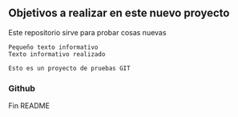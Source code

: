 ## Objetivos a realizar en este nuevo proyecto 

Este repositorio sirve para probar cosas nuevas

	Pequeño texto informativo 
	Texto informativo realizado

	Esto es un proyecto de pruebas GIT

### Github

Fin README
